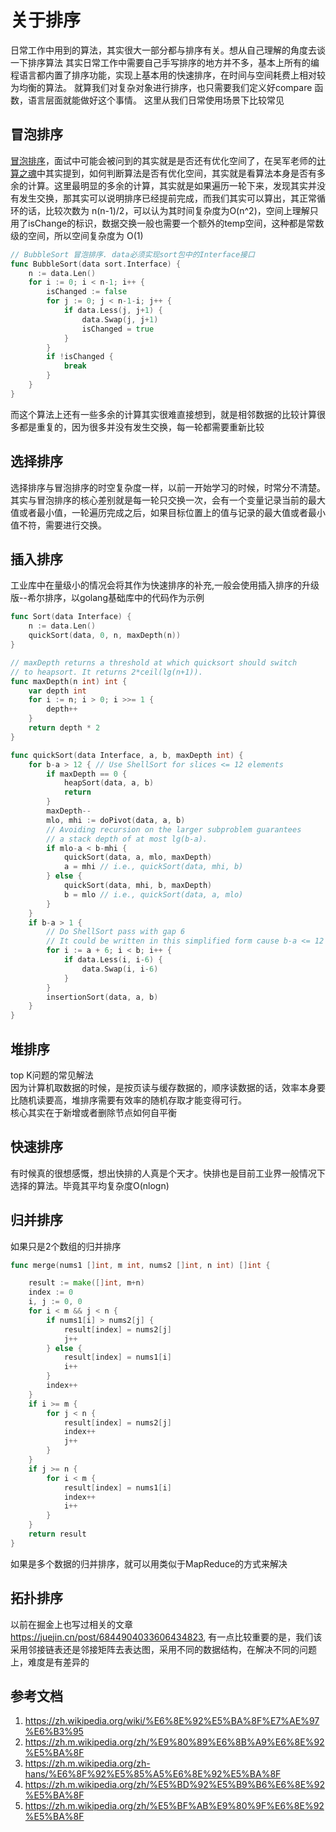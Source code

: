 # 关于排序
日常工作中用到的算法，其实很大一部分都与排序有关。想从自己理解的角度去谈一下排序算法
其实日常工作中需要自己手写排序的地方并不多，基本上所有的编程语言都内置了排序功能，实现上基本用的快速排序，在时间与空间耗费上相对较为均衡的算法。
就算我们对复杂对象进行排序，也只需要我们定义好compare 函数，语言层面就能做好这个事情。
这里从我们日常使用场景下比较常见

## 冒泡排序
[冒泡排序](https://zh.wikipedia.org/zh-sg/%E5%86%92%E6%B3%A1%E6%8E%92%E5%BA%8F)，面试中可能会被问到的其实就是是否还有优化空间了，在吴军老师的[计算之魂](https://book.douban.com/subject/35641088/)中其实提到，如何判断算法是否有优化空间，其实就是看算法本身是否有多余的计算。这里最明显的多余的计算，其实就是如果遍历一轮下来，发现其实并没有发生交换，那其实可以说明排序已经提前完成，而我们其实可以算出，其正常循环的话，比较次数为 n(n-1)/2，可以认为其时间复杂度为O(n^2)，空间上理解只用了isChange的标识，数据交换一般也需要一个额外的temp空间，这种都是常数级的空间，所以空间复杂度为 O(1)
```go
// BubbleSort 冒泡排序. data必须实现sort包中的Interface接口
func BubbleSort(data sort.Interface) {
	n := data.Len()
	for i := 0; i < n-1; i++ {
		isChanged := false
		for j := 0; j < n-1-i; j++ {
			if data.Less(j, j+1) {
				data.Swap(j, j+1)
				isChanged = true
			}
		}
		if !isChanged {
			break
		}
	}
}

```
而这个算法上还有一些多余的计算其实很难直接想到，就是相邻数据的比较计算很多都是重复的，因为很多并没有发生交换，每一轮都需要重新比较

## 选择排序
选择排序与冒泡排序的时空复杂度一样，以前一开始学习的时候，时常分不清楚。
其实与冒泡排序的核心差别就是每一轮只交换一次，会有一个变量记录当前的最大值或者最小值，一轮遍历完成之后，如果目标位置上的值与记录的最大值或者最小值不符，需要进行交换。

## 插入排序
工业库中在量级小的情况会将其作为快速排序的补充,一般会使用插入排序的升级版--希尔排序，以golang基础库中的代码作为示例
```go
func Sort(data Interface) {
	n := data.Len()
	quickSort(data, 0, n, maxDepth(n))
}

// maxDepth returns a threshold at which quicksort should switch
// to heapsort. It returns 2*ceil(lg(n+1)).
func maxDepth(n int) int {
	var depth int
	for i := n; i > 0; i >>= 1 {
		depth++
	}
	return depth * 2
}

func quickSort(data Interface, a, b, maxDepth int) {
	for b-a > 12 { // Use ShellSort for slices <= 12 elements
		if maxDepth == 0 {
			heapSort(data, a, b)
			return
		}
		maxDepth--
		mlo, mhi := doPivot(data, a, b)
		// Avoiding recursion on the larger subproblem guarantees
		// a stack depth of at most lg(b-a).
		if mlo-a < b-mhi {
			quickSort(data, a, mlo, maxDepth)
			a = mhi // i.e., quickSort(data, mhi, b)
		} else {
			quickSort(data, mhi, b, maxDepth)
			b = mlo // i.e., quickSort(data, a, mlo)
		}
	}
	if b-a > 1 {
		// Do ShellSort pass with gap 6
		// It could be written in this simplified form cause b-a <= 12
		for i := a + 6; i < b; i++ {
			if data.Less(i, i-6) {
				data.Swap(i, i-6)
			}
		}
		insertionSort(data, a, b)
	}
}

```

## 堆排序
top K问题的常见解法  
因为计算机取数据的时候，是按页读与缓存数据的，顺序读数据的话，效率本身要比随机读要高，堆排序需要有效率的随机存取才能变得可行。  	
核心其实在于新增或者删除节点如何自平衡

## 快速排序
有时候真的很想感慨，想出快排的人真是个天才。快排也是目前工业界一般情况下选择的算法。毕竟其平均复杂度O(nlogn)

## 归并排序
如果只是2个数组的归并排序
```go
func merge(nums1 []int, m int, nums2 []int, n int) []int {

	result := make([]int, m+n)
	index := 0
	i, j := 0, 0
	for i < m && j < n {
		if nums1[i] > nums2[j] {
			result[index] = nums2[j]
			j++
		} else {
			result[index] = nums1[i]
			i++
		}
		index++
	}
	if i >= m {
		for j < n {
			result[index] = nums2[j]
			index++
			j++
		}
	}
	if j >= n {
		for i < m {
			result[index] = nums1[i]
			index++
			i++
		}
	}
	return result
}


```
如果是多个数据的归并排序，就可以用类似于MapReduce的方式来解决




## 拓扑排序
以前在掘金上也写过相关的文章<https://juejin.cn/post/6844904033606434823>,
有一点比较重要的是，我们该采用邻接链表还是邻接矩阵去表达图，采用不同的数据结构，在解决不同的问题上，难度是有差异的


## 参考文档
1. <https://zh.wikipedia.org/wiki/%E6%8E%92%E5%BA%8F%E7%AE%97%E6%B3%95>
2. <https://zh.m.wikipedia.org/zh/%E9%80%89%E6%8B%A9%E6%8E%92%E5%BA%8F>
3. <https://zh.m.wikipedia.org/zh-hans/%E6%8F%92%E5%85%A5%E6%8E%92%E5%BA%8F>
4. <https://zh.m.wikipedia.org/zh/%E5%BD%92%E5%B9%B6%E6%8E%92%E5%BA%8F>
5. <https://zh.m.wikipedia.org/zh/%E5%BF%AB%E9%80%9F%E6%8E%92%E5%BA%8F>
